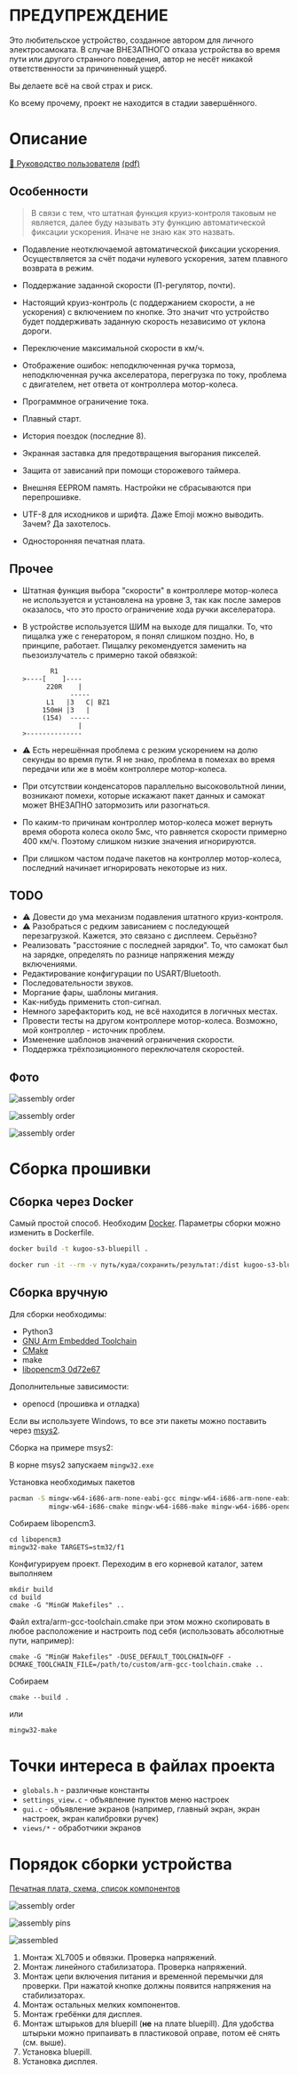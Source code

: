 # ПРЕДУПРЕЖДЕНИЕ

Это любительское устройство, созданное автором для личного электросамоката. В
случае ВНЕЗАПНОГО отказа устройства во время пути или другого странного поведения,
автор не несёт никакой ответственности за причиненный ущерб.

Вы делаете всё на свой страх и риск.

Ко всему прочему, проект не находится в стадии завершённого.


# Описание

[📖 Руководство пользователя](docs/reference.ru.md) [(pdf)](docs/reference.ru.pdf)

## Особенности

> В связи с тем, что штатная функция круиз-контроля таковым не является, далее
> буду называть эту функцию автоматической фиксации ускорения.
> Иначе не знаю как это назвать.

* Подавление неотключаемой автоматической фиксации ускорения. Осуществляется за счёт
  подачи нулевого ускорения, затем плавного возврата в режим.
* Поддержание заданной скорости (П-регулятор, почти).
* Настоящий круиз-контроль (с поддержанием скорости, а не ускорения) с
  включением по кнопке. Это значит что устройство будет поддерживать заданную
  скорость независимо от уклона дороги.
* Переключение максимальной скорости в км/ч.
* Отображение ошибок: неподключенная ручка тормоза, неподключенная ручка акселератора,
  перегрузка по току, проблема с двигателем, нет ответа от контроллера мотор-колеса.
* Программное ограничение тока.
* Плавный старт.
* История поездок (последние 8).

* Экранная заставка для предотвращения выгорания пикселей.
* Защита от зависаний при помощи сторожевого таймера.
* Внешняя EEPROM память. Настройки не сбрасываются при перепрошивке.
* UTF-8 для исходников и шрифта. Даже Emoji можно выводить. Зачем? Да захотелось.
* Односторонняя печатная плата.


## Прочее

* Штатная функция выбора "скорости" в контроллере мотор-колеса не используется и
  установлена на уровне 3, так как после замеров оказалось, что это просто
  ограничение хода ручки акселератора.
* В устройстве используется ШИМ на выходе для пищалки. То, что пищалка уже с генератором,
  я понял слишком поздно. Но, в принципе, работает. Пищалку рекомендуется заменить на
  пьезоизлучатель с примерно такой обвязкой:

  ```
         R1
  >----[    ]----
        220R    |
              -----
        L1   |3   C| BZ1
       150mH |3   |
       (154)  -----
                |
  >--------------

  ```

* ⚠ Есть нерешённая проблема с резким ускорением на долю секунды во время пути.
  Я не знаю, проблема в помехах во время передачи или же в моём контроллере мотор-колеса.

* При отсутствии конденсаторов параллельно высоковольтной линии, возникают
  помехи, которые искажают пакет данных и самокат может ВНЕЗАПНО затормозить
  или разогнаться.

* По каким-то причинам контроллер мотор-колеса может вернуть время оборота колеса
  около 5мс, что равняется скорости примерно 400 км/ч.
  Поэтому слишком низкие значения игнорируются.

* При слишком частом подаче пакетов на контроллер мотор-колеса,
  последний начинает игнорировать некоторые из них.

## TODO

* ⚠ Довести до ума механизм подавления штатного круиз-контроля.
* ⚠ Разобраться с редким зависанием c последующей перезагрузкой.
  Кажется, это связано с дисплеем. Серьёзно?
* Реализовать "расстояние с последней зарядки". То, что самокат
  был на зарядке, определять по разнице напряжения между включениями.
* Редактирование конфигурации по USART/Bluetooth.
* Последовательности звуков.
* Моргание фары, шаблоны мигания.
* Как-нибудь применить стоп-сигнал.
* Немного зарефакторить код, не всё находится в логичных местах.
* Провести тесты на другом контроллере мотор-колеса. Возможно,
  мой контроллер - источник проблем.
* Изменение шаблонов значений ограничения скорости.
* Поддержка трёхпозиционного переключателя скоростей.


## Фото

![assembly order](docs/images/pcb_top.jpg)

![assembly order](docs/images/installed.jpg)

![assembly order](docs/images/installed_menu.jpg)

# Сборка прошивки

## Сборка через Docker

Самый простой способ. Необходим [Docker](https://docker.com).
Параметры сборки можно изменить в Dockerfile.

```sh
docker build -t kugoo-s3-bluepill .
```

```sh
docker run -it --rm -v путь/куда/сохранить/результат:/dist kugoo-s3-bluepill
```

## Сборка вручную


Для сборки необходимы:

* Python3
* [GNU Arm Embedded Toolchain](https://developer.arm.com/tools-and-software/open-source-software/developer-tools/gnu-toolchain/gnu-rm/downloads)
* [CMake](https://cmake.org/download/)
* make
* [libopencm3 0d72e67](https://github.com/libopencm3/libopencm3/tree/0d72e6739c5f7c90f28350a8bb228722ff094806)


Дополнительные зависимости:

* openocd (прошивка и отладка)

Если вы используете Windows, то все эти пакеты можно поставить через [msys2](https://www.msys2.org/).

Сборка на примере msys2:

В корне msys2 запускаем `mingw32.exe`

Установка необходимых пакетов

```bash
pacman -S mingw-w64-i686-arm-none-eabi-gcc mingw-w64-i686-arm-none-eabi-gdb \
          mingw-w64-i686-cmake mingw-w64-i686-make mingw-w64-i686-openocd
```

Собираем libopencm3.

```shell
cd libopencm3
mingw32-make TARGETS=stm32/f1
```

Конфигурируем проект. Переходим в его корневой каталог, затем выполняем

```
mkdir build
cd build
cmake -G "MinGW Makefiles" ..
```

Файл extra/arm-gcc-toolchain.cmake при этом можно скопировать
в любое расположение и настроить под себя
(использовать абсолютные пути, например):

```
cmake -G "MinGW Makefiles" -DUSE_DEFAULT_TOOLCHAIN=OFF -DCMAKE_TOOLCHAIN_FILE=/path/to/custom/arm-gcc-toolchain.cmake ..
```


Собираем

```
cmake --build .
```

или

```
mingw32-make
```

# Точки интереса в файлах проекта

* `globals.h` - различные константы
* `settings_view.c` - объявление пунктов меню настроек
* `gui.c` - объявление экранов (например, главный экран, экран настроек,
  экран калибровки ручек)
* `views/*` - обработчики экранов

# Порядок сборки устройства

[Печатная плата, схема, список компонентов](pcb)

![assembly order](docs/images/assembly_order.jpg)

![assembly pins](docs/images/assembly_pins.jpg)

![assembled](docs/images/assembled.jpg)

1. Монтаж XL7005 и обвязки. Проверка напряжений.
2. Монтаж линейного стабилизатора. Проверка напряжений.
3. Монтаж цепи включения питания и временной перемычки для проверки.
   При нажатой кнопке должны появится напряжения на стабилизаторах.
4. Монтаж остальных мелких компонентов.
5. Монтаж гребёнки для дисплея.
6. Монтаж штырьков для bluepill (**не** на плате bluepill).
   Для удобства штырьки можно припаивать в пластиковой оправе, потом
   её снять (см. выше).
7. Установка bluepill.
8. Установка дисплея.

